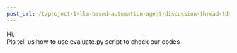 ```yaml
---
post_url: /t/project-1-llm-based-automation-agent-discussion-thread-tds-jan-2025/164277/182
---
```

Hi,  
Pls tell us how to use evaluate.py script to check our codes